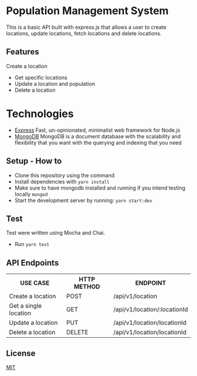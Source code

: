 
# Population Management System 

This is a basic API built with express.js that allows a user to create locations, update locations, fetch locations and delete locations.

## Features
Create a location
   - Get specific locations
   - Update a location and population
   - Delete a location

   # Technologies

   -   [Express](https://expressjs.com/)  Fast, un-opinionated, minimalist web framework for Node.js
   -   [MongoDB](https://www.mongodb.com/)  MongoDB is a document database with the scalability and flexibility that you want with the querying and indexing that you need

   ## Setup - How to

   -   Clone this repository using the command
   -   Install dependencies with  `yarn install`
   -   Make sure to have mongodb installed and running if you intend testing locally  `mongod`
   -   Start the development server by running:  `yarn start:dev`

   ## Test

   Test were written using Mocha and Chai.

   -   Run  `yarn test`

   ## API Endpoints

   <table>
   <tr><th>USE CASE</th><th>HTTP METHOD</th><th>ENDPOINT</th></tr>
   <tr>
   <td>Create a location</td>
   <td>POST</td>
   <td>/api/v1/location</td>
   </tr>
   <tr><td>Get a single location</td> <td>GET</td>  <td>/api/v1/location/:locationId</td></tr>
   <tr><td>Update a location</td> <td>PUT</td>  <td>/api/v1/location/locationId</td></tr>
   <tr><td>Delete a location</td> <td>DELETE</td>  <td>/api/v1/location/locationId</td></tr>
   </table>

   ## License 
   [MIT](https://github.com/chykehyman/PMS/blob/master/LICENSE)
   
